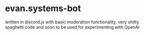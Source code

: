 # evan.systems-bot
written in discord.js with basic moderation functionality, very shitty spaghetti code and soon to be used for experimenting with OpenAI
